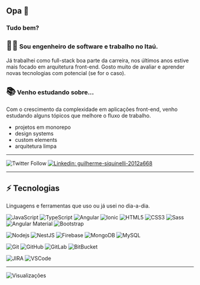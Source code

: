 ## Opa 👋

### Tudo bem?

<h3>
  <span style="font-size:24px">👨‍💻</span> Sou engenheiro de software e trabalho no Itaú.
</h3>

<p>
  Já trabalhei como full-stack boa parte da carreira, nos últimos anos estive mais focado em arquitetura front-end. Gosto muito de avaliar e aprender novas tecnologias com potencial (se for o caso).
</p>

<h3>
  <span style="font-size:24px">📚</span> Venho estudando sobre...
</h3>

<p>
  Com o crescimento da complexidade em aplicações front-end, venho estudando alguns tópicos que melhore o fluxo de trabalho.
</p>

<ul>
  <li>projetos em monorepo</li>
  <li>design systems</li>
  <li>custom elements</li>
  <li>arquitetura limpa</li>
</ul>

---
![Twitter Follow](https://img.shields.io/twitter/follow/guiseek?label=GuiSeek&logo=twitter&style=flat-square)
[![Linkedin: guilherme-siquinelli-2012a668](https://img.shields.io/badge/-Linkedin-blue?style=flat-square&logo=Linkedin&logoColor=white&link=https://www.linkedin.com/in/guilherme-siquinelli-2012a668/)](https://www.linkedin.com/in/guilherme-siquinelli-2012a668/)

---

## ⚡ Tecnologias

Linguagens e ferramentas que uso ou já usei no dia-a-dia.



![JavaScript](https://img.shields.io/badge/-JavaScript-black?style=flat-square&logo=javascript)
![TypeScript](https://img.shields.io/badge/-TypeScript-007ACC?style=flat-square&logo=typescript)
![Angular](https://img.shields.io/badge/-Angular-DD0031?style=flat-square&logo=angular)
![Ionic](https://img.shields.io/badge/-Ionic-3880FF?style=flat-square&logo=ionic&logoColor=white)
![HTML5](https://img.shields.io/badge/-HTML5-E34F26?style=flat-square&logo=html5&logoColor=white)
![CSS3](https://img.shields.io/badge/-CSS3-1572B6?style=flat-square&logo=css3)
![Sass](https://img.shields.io/badge/-Sass-CC6699?style=flat-square&logo=sass&logoColor=white)
![Angular Material](https://img.shields.io/badge/Material-Design-%23ffa726?style=flat-square&logo=angular)
![Bootstrap](https://img.shields.io/badge/-Bootstrap-563D7C?style=flat-square&logo=bootstrap)

![Nodejs](https://img.shields.io/badge/-Nodejs-339933?style=flat-square&logo=Node.js&logoColor=white)
![NestJS](https://img.shields.io/badge/-NestJS-E0234E?style=flat-square&logo=nestjs&logoColor=white)
![Firebase](https://img.shields.io/badge/Firebase-FFCA28?style=flat-square&logo=firebase&logoColor=white)
![MongoDB](https://img.shields.io/badge/-MongoDB-black?style=flat-square&logo=mongodb)
![MySQL](https://img.shields.io/badge/-MySQL-4479A1?style=flat-square&logo=mysql&logoColor=white)

![Git](https://img.shields.io/badge/-Git-black?style=flat-square&logo=git)
![GitHub](https://img.shields.io/badge/-GitHub-181717?style=flat-square&logo=github)
![GitLab](https://img.shields.io/badge/-GitLab-181717?style=flat-square&logo=gitlab)
![BitBucket](https://img.shields.io/badge/-BitBucket-darkblue?style=flat-square&logo=bitbucket)

![JIRA](https://img.shields.io/badge/-JIRA-0052CC?style=flat-square&logo=jira)
![VSCode](https://img.shields.io/badge/-VSCode-007ACC?style=flat-square&logo=visual-studio-code&logoColor=white)

<!-- | Langs | Stats |
| --- | --- |
| ![](https://github-readme-stats.vercel.app/api/top-langs/?username=guiseek&hide=php,html) | ![](https://github-readme-stats.vercel.app/api?username=guiseek&theme=default) | -->

---

![Visualizações](https://komarev.com/ghpvc/?username=guiseek)
